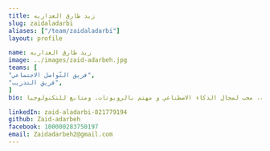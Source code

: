 ```yaml
---
title: زيد طارق العداربه
slug: zaidaladarbi
aliases: ["/team/zaidaladarbi"]
layout: profile

name: زيد طارق العداربه
image: ../images/zaid-adarbeh.jpg
teams: [
"فريق التّواصل الاجتماعي",
"فريق التدريب",
]
bio: طالب هندسة ميكاترونكس في الجامعة الأردنية، محب لمجال الذكاء الاصطناعي و مهتم بالروبوتات، ومتابع للتكنولوجيا.

linkedIn: zaid-aladarbi-821779194
github: Zaid-adarbeh
facebook: 100000283750197
email: Zaidadarbeh2@gmail.com
---
```


